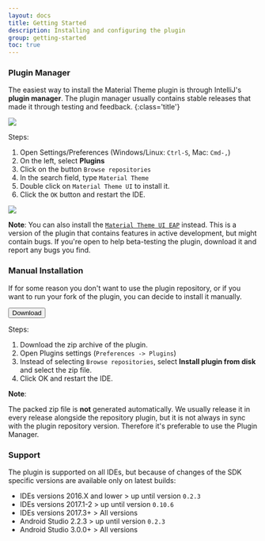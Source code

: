 ```yaml
---
layout: docs
title: Getting Started
description: Installing and configuring the plugin
group: getting-started
toc: true
---
```


### Plugin Manager

The easiest way to install the Material Theme plugin is through IntelliJ's **plugin manager**. The plugin manager
usually contains stable releases that made it through testing and feedback.
{:class='title'}

<img src="{{ site.img_folder | prepend: site.baseurl | replace: '//', '/' }}/installation/plugins.png">

Steps:
1. Open Settings/Preferences (Windows/Linux: `Ctrl-S`, Mac: `Cmd-,`)
2. On the left, select **Plugins**
3. Click on the button `Browse repositories`
4. In the search field, type `Material Theme`
5. Double click on `Material Theme UI` to install it.
6. Click the `OK` button and restart the IDE.

<img src="{{ site.img_folder | prepend: site.baseurl | replace: '//', '/' }}/installation/listplugin.png">

**Note**:
You can also install the [`Material Theme UI EAP`](https://github.com/mallowigi/material-theme-jetbrains-eap) instead.
This is a version of the plugin that contains features in active development, but might contain bugs.
If you're open to help beta-testing the plugin, download it and report any bugs you find.

### Manual Installation

If for some reason you don't want to use the plugin repository, or if you want to run your fork of the plugin, you can decide to install it manually.

<a href="https://github.com/ChrisRM/material-theme-jetbrains/archive/master.zip">
  <button class="btn">Download <icon class="fa fa-download"></icon></button>
</a>

Steps:
1. Download the zip archive of the plugin.
2. Open Plugins settings (`Preferences -> Plugins`)
3. Instead of selecting `Browse repositories`, select **Install plugin from disk** and select the zip file.
4. Click OK and restart the IDE.

**Note**:

The packed zip file is **not** generated automatically. We usually release it in every release alongside the repository plugin, but it is not always in sync
with the plugin repository version. Therefore it's preferable to use the Plugin Manager.

### Support

The plugin is supported on all IDEs, but because of changes of the SDK specific versions are available only on latest builds:

- IDEs versions 2016.X and lower > up until version `0.2.3`
- IDEs versions 2017.1-2 > up until version `0.10.6`
- IDEs versions 2017.3+ > All versions
- Android Studio 2.2.3 > up until version `0.2.3`
- Android Studio 3.0.0+ > All versions
